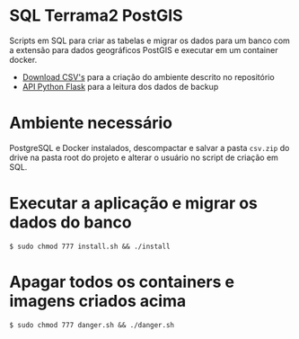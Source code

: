 # SQL Terrama2 PostGIS

Scripts em SQL para criar as tabelas e migrar os dados para um banco com a extensão para dados geográficos PostGIS e executar em um container docker.
- [Download CSV's](https://fatecspgov-my.sharepoint.com/:u:/g/personal/abner_anjos_fatec_sp_gov_br/EfMNHCN_1PhCpIkU0WzcrB4BeSo1TUqkEfxiSoYEzrcGuw?e=RDi8y3) para a criação do ambiente descrito no repositório
- [API Python Flask](https://github.com/AbnerErnaniADSFatec/pythonflaskdocker) para a leitura dos dados de backup

# Ambiente necessário

PostgreSQL e Docker instalados, descompactar e salvar a pasta `csv.zip` do drive na pasta root do projeto e alterar o usuário no script de criação em SQL.

# Executar a aplicação e migrar os dados do banco
```
$ sudo chmod 777 install.sh && ./install
```

# Apagar todos os containers e imagens criados acima

```
$ sudo chmod 777 danger.sh && ./danger.sh
```
